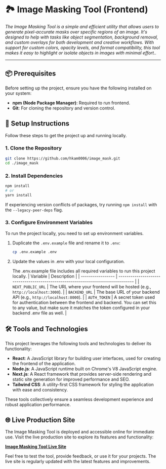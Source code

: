 # 🏞️ Image Masking Tool (Frontend)

_The Image Masking Tool is a simple and efficient utility that allows users to generate pixel-accurate masks over specific regions of an image. It's designed to help with tasks like object segmentation, background removal, and custom overlays for both development and creative workflows. With support for custom colors, opacity levels, and format compatibility, this tool makes it easy to highlight or isolate objects in images with minimal effort.._

---

## 📦 Prerequisites

Before setting up the project, ensure you have the following installed on your system:

- **npm (Node Package Manager)**: Required to run frontend.
- **Git**: For cloning the repository and version control.


## 🚀 Setup Instructions

Follow these steps to get the project up and running locally.

### 1. Clone the Repository

```bash
git clone https://github.com/hkam0006/image_mask.git
cd ./image_mask
```

### 2. Install Dependencies

```bash
npm install
# or
yarn install
```

If experiencing version conflicts of packages, try running `npm install` with the `--legacy-peer-deps` flag.

### 3. Configure Environment Variables

To run the project locally, you need to set up environment variables.

1. Duplicate the `.env.example` file and rename it to `.env`:
   ```bash
   cp .env.example .env
   ```
2. Update the values in .env with your local configuration.

    The .env.example file includes all required variables to run this project locally.
    | Variable          | Description                                                                        |
    | ----------------- | ---------------------------------------------------------------------------------- |
    | `NEXT_PUBLIC_URL` | The URL where your frontend will be hosted (e.g., `http://localhost:3000`). |
    | `BACKEND_URL`     | The base URL of your backend API (e.g., `http://localhost:8000`).              |
    | `AUTH_TOKEN`      | A secret token used for authentication between the frontend and backend. You can set this to any value, but make sure it matches the token configured in your backend .env file as well.             |

## 🛠️ Tools and Technologies

This project leverages the following tools and technologies to deliver its functionality:

- **React**: A JavaScript library for building user interfaces, used for creating the frontend of the application.
- **Node.js**: A JavaScript runtime built on Chrome's V8 JavaScript engine.
- **Next.js**: A React framework that provides server-side rendering and static site generation for improved performance and SEO.
- **Tailwind CSS**: A utility-first CSS framework for styling the application with ease and consistency.

These tools collectively ensure a seamless development experience and robust application performance.
  
## 🌐 Live Production Site

The Image Masking Tool is deployed and accessible online for immediate use. Visit the live production site to explore its features and functionality:

[**Image Masking Tool Live Site**](https://image-mask.vercel.app)

Feel free to test the tool, provide feedback, or use it for your projects. The live site is regularly updated with the latest features and improvements.
